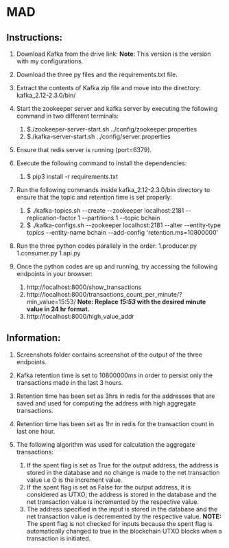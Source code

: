 # MAD

## Instructions:
1. Download Kafka from the drive link:
**Note**: This version is the version with my configurations.

1. Download the three py files and the requirements.txt file.

1. Extract the contents of Kafka zip file and move into the directory: kafka_2.12-2.3.0/bin/

1. Start the zookeeper server and kafka server by executing the following command in two different terminals:

    1. $./zookeeper-server-start.sh ../config/zookeeper.properties
    1. $./kafka-server-start.sh ../config/server.properties
   
1. Ensure that redis server is running (port=6379).

1. Execute the following command to install the dependencies:

    1. $ pip3 install -r requirements.txt
  
1. Run the following commands inside kafka_2.12-2.3.0/bin directory to ensure that the topic and retention time is set properly:
  
    1. $ ./kafka-topics.sh --create --zookeeper localhost:2181 --replication-factor 1 --partitions 1 --topic bchain
    1. $ ./kafka-configs.sh --zookeeper localhost:2181 --alter --entity-type topics --entity-name bchain --add-config 'retention.ms=10800000'
 
1. Run the three python codes parallely in the order:
    1.producer.py
    1.consumer.py
    1.api.py

1. Once the python codes are up and running, try accessing the following endpoints in your browser:
    1. http://localhost:8000/show_transactions
    1. http://localhost:8000/transactions_count_per_minute/?min_value=15:53/   **Note: Replace *15:53* with the desired minute value in 24 hr format.**
    1. http://localhost:8000/high_value_addr
  
## Information:
1. Screenshots folder contains screenshot of the output of the three endpoints.

1. Kafka retention time is set to 10800000ms in order to persist only the transactions made in the last 3 hours.

1. Retention time has been set as 3hrs in redis for the addresses that are saved and used for computing the address with high aggregate transactions.

1. Retention time has been set as 1hr in redis for the transaction count in last one hour.

1. The following algorithm was used for calculation the aggregate transactions:
    1. If the spent flag is set as True for the output address, the address is stored in the database and no change is made to the net transaction value i.e O is the increment value.
    1. If the spent flag is set as False for the output address, it is considered as UTXO; the address is stored in the database and the net transaction value is incremented by the respective value.
    1. The address specified in the input is stored in the database and the net transaction value is decremented  by the respective value. **NOTE:** The spent flag is not checked for inputs because the spent flag is automatically changed to true in the blockchain UTXO blocks when a transaction is initiated.
    
